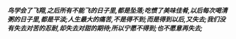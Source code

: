 ***鸟学会了飞翔,之后所有不能飞的日子里,都是坠落;吃惯了美味佳肴,以后每次喝清粥的日子里,都是平淡;人生最大的痛苦,不是得不到;而是得到以后,又失去;我们没有失去对苦的忍耐,却失去对甜的期待;所以宁愿不得到;也不愿意再失去;***